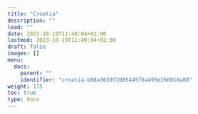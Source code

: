```yaml
---
title: "Croatia"
description: ""
lead: ""
date: 2023-10-19T11:40:04+02:00
lastmod: 2023-10-19T11:40:04+02:00
draft: false
images: []
menu:
  docs:
    parent: ""
    identifier: "croatia-b08a303972085445f6a493e266018a88"
weight: 175
toc: true
type: docs
---
```

